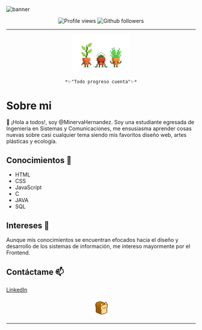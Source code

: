 ![banner](banner_azul.gif)

<div align="center">
	<img src="https://komarev.com/ghpvc/?username=mahc&color=blue&style=for-the-badge" alt="Profile views"/>
	<img src="https://img.shields.io/github/followers/mahc?style=for-the-badge&logo=github&color=blue" alt="Github followers"/>
</div>

****

<div align="center">
 	<img src="plants-dancing.gif" width="150px" alt="gif"/>
	
	*✨"Todo progreso cuenta"✨*
</div>

# Sobre mi
👋 ¡Hola a todos!, soy @MinervaHernandez.
Soy una estudiante egresada de Ingeniería en Sistemas y Comunicaciones, me ensusiasma aprender cosas nuevas sobre casi cualquier tema siendo mis favoritos diseño web, artes plásticas y ecología.

## Conocimientos 🌱
* HTML
* CSS
* JavaScript
* C
* JAVA
* SQL

## Intereses 👀
Aunque mis conocimientos se encuentran efocados hacia el diseño y 
desarrollo de los sistemas de información, me intereso mayormente 
por el Frontend.

## Contáctame 📫

[LinkedIn](https://www.linkedin.com/in/minerva-hern%C3%A1ndez-362176267/)

<div align="center">
	<img src="catbread.gif" width="50px" alt="gif"/>
</div>

****

<!---
- 💞️ I’m looking to collaborate on *web development projects, information systems and database.*
MinervaHernandez/MinervaHernandez is a ✨ special ✨ repository because its `README.md` (this file) appears on your GitHub profile.
You can click the Preview link to take a look at your changes.
--->
